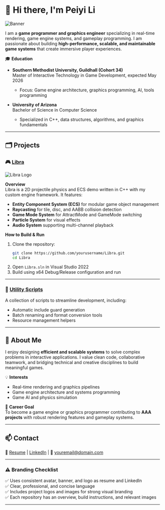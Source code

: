 # 👋 Hi there, I'm Peiyi Li

![Banner](https://raw.githubusercontent.com/yourusername/yourrepo/main/banner.png)

I am a **game programmer and graphics engineer** specializing in real-time rendering, game engine systems, and gameplay programming. I am passionate about building **high-performance, scalable, and maintainable game systems** that create immersive player experiences.

🎓 **Education**

- **Southern Methodist University, Guildhall (Cohort 34)**  
  Master of Interactive Technology in Game Development, expected May 2026  
  - Focus: Game engine architecture, graphics programming, AI, tools programming

- **University of Arizona**  
  Bachelor of Science in Computer Science  
  - Specialized in C++, data structures, algorithms, and graphics fundamentals

---

## 🗂️ Projects

### 🎮 [Libra](https://github.com/yourusername/Libra)

![Libra Logo](https://raw.githubusercontent.com/yourusername/Libra/main/logo.png)

**Overview**  
Libra is a 2D projectile physics and ECS demo written in C++ with my custom engine framework. It features:

- **Entity Component System (ECS)** for modular game object management
- **Raycasting** for tile, disc, and AABB collision detection
- **Game Mode System** for AttractMode and GameMode switching
- **Particle System** for visual effects
- **Audio System** supporting multi-channel playback

**How to Build & Run**

1. Clone the repository:
    ```bash
    git clone https://github.com/yourusername/Libra.git
    cd Libra
    ```
2. Open `Libra.sln` in Visual Studio 2022  
3. Build using x64 Debug/Release configuration and run

---

### 🔧 [Utility Scripts](https://github.com/yourusername/UtilityScripts)

A collection of scripts to streamline development, including:

- Automatic include guard generation  
- Batch renaming and format conversion tools  
- Resource management helpers

---

## 👤 About Me

I enjoy designing **efficient and scalable systems** to solve complex problems in interactive applications. I value clean code, collaborative teamwork, and bridging technical and creative disciplines to build meaningful games.

💡 **Interests**
- Real-time rendering and graphics pipelines
- Game engine architecture and systems programming
- Game AI and physics simulation

🎯 **Career Goal**  
To become a game engine or graphics programmer contributing to **AAA projects** with robust rendering features and gameplay systems.

---

## 📫 Contact

🔗 [Resume](https://yourwebsite.com/resume.pdf) | [LinkedIn](https://www.linkedin.com/in/yourname) | 📧 youremail@domain.com

---

### ⚠️ Branding Checklist

✅ Uses consistent avatar, banner, and logo as resume and LinkedIn  
✅ Clear, professional, and concise language  
✅ Includes project logos and images for strong visual branding  
✅ Each repository has an overview, build instructions, and relevant images

---
